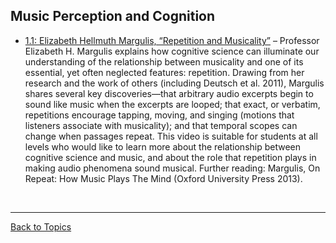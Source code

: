 ## Music Perception and Cognition

- [1.1: Elizabeth Hellmuth Margulis, “Repetition and Musicality”](https://www.smt-v.org/archives/volume1.html#repetition-and-musicality) – Professor Elizabeth H. Margulis explains how cognitive science can illuminate our understanding of the relationship between musicality and one of its essential, yet often neglected features: repetition. Drawing from her research and the work of others (including Deutsch et al. 2011), Margulis shares several key discoveries—that arbitrary audio excerpts begin to sound like music when the excerpts are looped; that exact, or verbatim, repetitions encourage tapping, moving, and singing (motions that listeners associate with musicality); and that temporal scopes can change when passages repeat. This video is suitable for students at all levels who would like to learn more about the relationship between cognitive science and music, and about the role that repetition plays in making audio phenomena sound musical. Further reading: Margulis, On Repeat: How Music Plays The Mind (Oxford University Press 2013). 

<p>&nbsp;</p>
<hr>

[Back to Topics](index.html)
